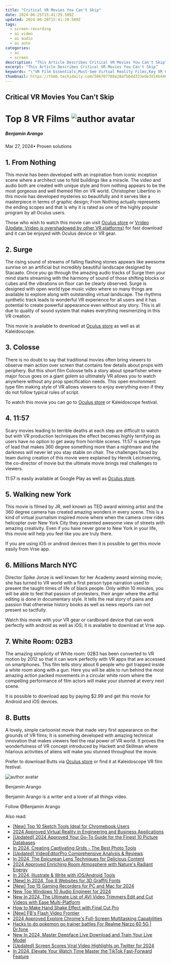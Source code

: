 ```yaml
---
title: "Critical VR Movies You Can't Skip"
date: 2024-06-25T15:41:29.589Z
updated: 2024-06-26T15:41:29.589Z
tags: 
  - screen-recording
  - ai video
  - ai audio
  - ai auto
categories: 
  - ai
  - screen
description: "This Article Describes Critical VR Movies You Can't Skip"
excerpt: "This Article Describes Critical VR Movies You Can't Skip"
keywords: "\"VR Film Essentials,Must-See Virtual Reality Films,Key VR Cinema Titles,Top Virtual Reality Movies,Critical VR Films List,Unmissable VR Movie Selection,Pivotal VR Cinematic Works\""
thumbnail: https://thmb.techidaily.com/506707788e28afb0dd333ede3d14b446e4802e54b3be096a7cd03abb7e8cbcbb.jpg
---
```


## Critical VR Movies You Can't Skip

# Top 8 VR Films ![author avatar](https://images.wondershare.com/filmora/article-images/benjamin-arango-author.jpg)

##### Benjamin Arango

 Mar 27, 2024• Proven solutions

## 1\. From Nothing

This movie has been developed with an inspiration from iconic inception scene where a architect use to fold buildings like a miracle. The video and audio both are created with unique style and from nothing appears to be the most gorgeous and well themed film on VR world. Christopher Libertino in this movie has developed mysteries so beautifully and it serves like a masterpiece in terms of graphic design; From Nothing actually represents the ending scopes and that is why it is rated as one of the highly popular program by all Oculus users.

Those who wish to watch this movie can visit [Oculus store](https://www.oculus.com/experiences/rift/) or [Vrideo (Update: Vrideo is overshadowed by other VR platforms)](https://store.steampowered.com/app/457670/Vrideo/) for fast download and it can be enjoyed with Oculus device or VR gear.

## 2\. Surge

The rising sound of streams of falling flashing stones appears like awesome sunrise on an artificial but incredibly beautiful landscape designed by Stacaato. Once you go through the amazing audio tracks of Surge then your mind starts streaming with the harmony of sound of those shifting blocks or cubes and the vibrations on floor can be clearly observed. Surge is designed with open world type music video where so many things are available to explore along with outstanding virtual landscape. The rhythms synthetic track leads to wonderful VR experience for all users and it has potential to create powerful appearance even without any story. This is all due to quality of sound system that makes everything mesmerizing in this VR creation.

This movie is available to download at [Oculus store](https://www.oculus.com/experiences/rift/) as well as at Kaleidoscope.

## 3\. Colosse

There is no doubt to say that traditional movies often bring viewers to observe main action over screen that contains few details about props with periphery. But this short film Colosse tells a story about spearfisher where major focus goes on a giant golem so ultimately VR allows you to watch anywhere without any prop specification needs. This open environment type film making style of VR allows viewers to enjoy everything even if they do not follow typical rules of script.

To watch this movie you can go to [Oculus store](https://www.oculus.com/experiences/rift/) or Kaleidoscope festival.

## 4\. 11:57

Scary movies leading to terrible deaths at each step are difficult to watch but with VR production techniques the effect becomes highly terrifying as users have no option to get away from horrible scenes. 11:57 is same type of lead that makes 360 degree something more than a nightmare and the darkness will never let you stay stable on chair. The challenges faced by team during creation of this movie were explained by Henrik Leichsenring, the co-director of movie but the ultimate movie brings real challenges to viewers.

11:57 is easily available at Google Play as well as [Oculus store](https://www.oculus.com/experiences/rift/).

## 5\. Walking new York

This movie is filmed by JR, well known as TED award winning artist and the 360 degree camera has created amazing wonders in every scene. This is a kind of virtual journalism inspired movie where when the camera crew rides helicopter over New York City they presented awesome view of streets with amazing creativity. Even if you have never gone to New York in your life, this movie will help you feel like you are truly there.

If you are using iOS or android devices then it is possible to get this movie easily from Vrse app.

## 6\. Millions March NYC

Director Spike Jonze is well known for her Academy award winning movie; she has turned to VR world with a first person type narration used to present the taught times of life of black people. Only within 10 minutes, you will be able to feel that passion of protesters, their anger where the artful editing is done in documentary style. It tells the real story of pains and passion that otherwise history books as well as news reports can not present so tactfully.

Watch this movie with your VR gear or cardboard device that can work perfectly with android as well as iOS; it is available to download at Vrse app.

## 7\. White Room: 02B3

The amazing simplicity of White room: 02B3 has been converted to VR motion by 2012 so that it can work perfectly with VR apps that are accessed on smartphones. This film tells story about 6 people who got trapped inside a white room along with a gun. Here you will be able to run behind the most amazing action packed movements in a circular white room where the compelling performance of film actors will make your stunned at every next scene.

It is possible to download app by paying $2.99 and get this movie for Android and iOS devices.

## 8\. Butts

A lovely, simple cartoonist movie that made very first appearance on the grounds of VR films; It is something developed with amazing technical innovation that makes viewers feel the real power of VR world. It proves the wonderfulness of VR concept introduced by Hackett and Skillman where hilarious activities of aliens will make you stunned throughout the movie.

Prefer to download Butts via [Oculus store](https://www.oculus.com/experiences/rift/) or find it at Kaleidoscope VR film festival.

![author avatar](https://images.wondershare.com/filmora/article-images/benjamin-arango-author.jpg)

Benjamin Arango

Benjamin Arango is a writer and a lover of all things video.

Follow @Benjamin Arango


<ins class="adsbygoogle"
     style="display:block"
     data-ad-format="autorelaxed"
     data-ad-client="ca-pub-7571918770474297"
     data-ad-slot="1223367746"></ins>



<ins class="adsbygoogle"
     style="display:block"
     data-ad-client="ca-pub-7571918770474297"
     data-ad-slot="8358498916"
     data-ad-format="auto"
     data-full-width-responsive="true"></ins>


<span class="atpl-alsoreadstyle">Also read:</span>
<div><ul>
<li><a href="https://fox-links.techidaily.com/new-top-10-sketch-tools-ideal-for-chromebook-users/"><u>[New] Top 10 Sketch Tools Ideal for Chromebook Users</u></a></li>
<li><a href="https://fox-links.techidaily.com/2024-approved-virtual-reality-in-engineering-and-business-applications/"><u>2024 Approved  Virtual Reality in Engineering and Business Applications</u></a></li>
<li><a href="https://fox-links.techidaily.com/updated-2024-approved-your-go-to-guide-for-the-finest-10-picture-databases/"><u>[Updated] 2024 Approved  Your Go-To Guide for the Finest 10 Picture Databases</u></a></li>
<li><a href="https://fox-links.techidaily.com/in-2024-creating-captivating-grids-the-best-photo-tools/"><u>In 2024, Creating Captivating Grids - The Best Photo Tools</u></a></li>
<li><a href="https://fox-links.techidaily.com/updated-videoeditorpro-comprehensive-analysis-and-reviews/"><u>[Updated] VideoEditorPro  Comprehensive Analysis & Reviews</u></a></li>
<li><a href="https://fox-links.techidaily.com/in-2024-the-epicurean-lens-techniques-for-delicious-content/"><u>In 2024, The Epicurean Lens  Techniques for Delicious Content</u></a></li>
<li><a href="https://fox-links.techidaily.com/2024-approved-enriching-room-atmosphere-with-natures-radiant-energy/"><u>2024 Approved  Enriching Room Atmosphere with Nature's Radiant Energy</u></a></li>
<li><a href="https://fox-links.techidaily.com/in-2024-illustrate-and-write-with-iosandroid-tools/"><u>In 2024, Illustrate & Write with iOS/Android Tools</u></a></li>
<li><a href="https://fox-links.techidaily.com/new-in-2024-top-8-websites-for-3d-graffiti-fonts/"><u>[New] In 2024, Top 8 Websites for 3D Graffiti Fonts</u></a></li>
<li><a href="https://digital-screen-recording.techidaily.com/new-top-15-gaming-recorders-for-pc-and-mac-for-2024/"><u>[New] Top 15 Gaming Recorders for PC and Mac for 2024</u></a></li>
<li><a href="https://sound-tweaking.techidaily.com/new-top-windows-10-audio-engineer-for-2024/"><u>New Top Windows 10 Audio Engineer for 2024</u></a></li>
<li><a href="https://ai-video-apps.techidaily.com/new-in-2024-the-ultimate-list-of-avi-video-trimmers-edit-and-cut-videos-with-ease-multi-platform/"><u>New In 2024, The Ultimate List of AVI Video Trimmers Edit and Cut Videos with Ease Multi-Platform</u></a></li>
<li><a href="https://ai-editing-video.techidaily.com/how-to-make-hand-shake-effect-with-final-cut-pro/"><u>How to Make Hand Shake Effect with Final Cut Pro</u></a></li>
<li><a href="https://facebook-videos.techidaily.com/new-fbs-flash-video-frontier/"><u>[New] FB's Flash Video Frontier</u></a></li>
<li><a href="https://some-knowledge.techidaily.com/2024-approved-explore-chromes-full-screen-multitasking-capabilities/"><u>2024 Approved  Explore Chrome's Full-Screen Multitasking Capabilities</u></a></li>
<li><a href="https://pokemon-go-android.techidaily.com/hacks-to-do-pokemon-go-trainer-battles-for-realme-narzo-60-5g-drfone-by-drfone-virtual-android/"><u>Hacks to do pokemon go trainer battles For Realme Narzo 60 5G | Dr.fone</u></a></li>
<li><a href="https://ai-voice-clone.techidaily.com/new-in-2024-master-deepface-live-download-and-train-your-live-model/"><u>New In 2024, Master Deepface Live Download and Train Your Live Model</u></a></li>
<li><a href="https://twitter-videos.techidaily.com/updated-screen-scores-viral-video-highlights-on-twitter-for-2024/"><u>[Updated] Screen Scores  Viral Video Highlights on Twitter for 2024</u></a></li>
<li><a href="https://tiktok-clips.techidaily.com/in-2024-elevate-your-watch-time-master-the-tiktok-fast-forward-feature/"><u>In 2024, Elevate Your Watch Time  Master the TikTok Fast-Forward Feature</u></a></li>
</ul></div>
